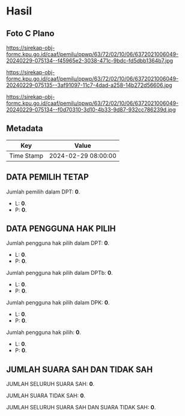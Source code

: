 # Hasil

## Foto C Plano

https://sirekap-obj-formc.kpu.go.id/caaf/pemilu/ppwp/63/72/02/10/06/6372021006049-20240229-075134--f45965e2-3038-471c-9bdc-fd5dbb1364b7.jpg

https://sirekap-obj-formc.kpu.go.id/caaf/pemilu/ppwp/63/72/02/10/06/6372021006049-20240229-075135--3af91097-11c7-4dad-a258-14b272d56606.jpg

https://sirekap-obj-formc.kpu.go.id/caaf/pemilu/ppwp/63/72/02/10/06/6372021006049-20240229-075134--f0d70310-3d10-4b33-9d87-932cc786239d.jpg


## Metadata

| Key        | Value               |
| ---------- | ------------------- |
| Time Stamp | 2024-02-29 08:00:00 |


## DATA PEMILIH TETAP

Jumlah pemilih dalam DPT: **0**.
 * L: **0**.
 * P: **0**.

## DATA PENGGUNA HAK PILIH

Jumlah pengguna hak pilih dalam DPT: **0**.
 * L: **0**.
 * P: **0**.

Jumlah pengguna hak pilih dalam DPTb: **0**.
 * L: **0**.
 * P: **0**.

Jumlah pengguna hak pilih dalam DPK: **0**.
 * L: **0**.
 * P: **0**.

Jumlah pengguna hak pilih: **0**.
 * L: **0**.
 * P: **0**.

## JUMLAH SUARA SAH DAN TIDAK SAH

JUMLAH SELURUH SUARA SAH: **0**.

JUMLAH SUARA TIDAK SAH: **0**.

JUMLAH SELURUH SUARA SAH DAN SUARA TIDAK SAH: **0**.



